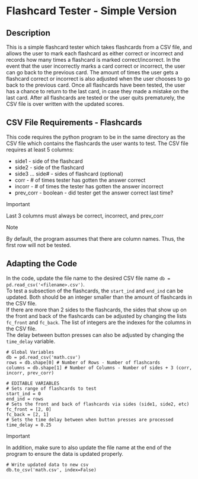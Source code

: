 # Flashcard Tester - Simple Version

## Description
This is a simple flashcard tester which takes flashcards from a CSV file, and allows the user to mark each flashcard as either correct or incorrect and records how many times a flashcard is marked correct/incorrect.
In the event that the user incorrectly marks a card correct or incorrect, the user can go back to the previous card.
The amount of times the user gets a flashcard correct or incorrect is also adjusted when the user chooses to go back to the previous card.
Once all flashcards have been tested, the user has a chance to return to the last card, in case they made a mistake on the last card. 
After all flashcards are tested or the user quits prematurely, the CSV file is over written with the updated scores.

## CSV File Requirements - Flashcards
This code requires the python program to be in the same directory as the CSV file which contains the flashcards the user wants to test.
The CSV file requires at least 5 columns:
- side1 - side of the flashcard
- side2 - side of the flashcard
- side3 ... side# - sides of flashcard (optional)
- corr - # of times tester has gotten the answer correct
- incorr - # of times the tester has gotten the answer incorrect
- prev_corr - boolean - did tester get the answer correct last time?
>[!IMPORTANT]
>Last 3 columns must always be correct, incorrect, and prev_corr

>[!NOTE]
>By default, the program assumes that there are column names. Thus, the first row will not be tested.

## Adapting the Code
In the code, update the file name to the desired CSV file name ```db = pd.read_csv('<filename>.csv')```.\
To test a subsection of the flashcards, the ```start_ind``` and ```end_ind``` can be updated. Both should be an integer smaller than the amount of flashcards in the CSV file.\
If there are more than 2 sides to the flashcards, the sides that show up on the front and back of the flashcards can be adjusted by changing the lists ```fc_front``` and ```fc_back```.
The list of integers are the indexes for the columns in the CSV file.\
The delay between button presses can also be adjusted by changing the ```time_delay``` variable.

```
# Global Variables
db = pd.read_csv('math.csv')
rows = db.shape[0] # Number of Rows - Number of flashcards
columns = db.shape[1] # Number of Columns - Number of sides + 3 (corr, incorr, prev_corr)

# EDITABLE VARIABLES
# Sets range of flashcards to test
start_ind = 0
end_ind = rows
# Sets the front and back of flashcards via sides (side1, side2, etc)
fc_front = [2, 0]
fc_back = [2, 1]
# Sets the time delay between when button presses are processed
time_delay = 0.25
```

> [!IMPORTANT]
> In addition, make sure to also update the file name at the end of the program to ensure the data is updated properly.
>```
># Write updated data to new csv
>db.to_csv('math.csv', index=False)
>```
 
